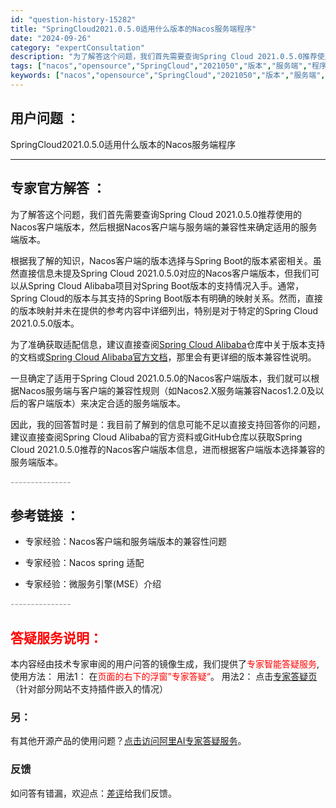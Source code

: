 ```yaml
---
id: "question-history-15282"
title: "SpringCloud2021.0.5.0适用什么版本的Nacos服务端程序"
date: "2024-09-26"
category: "expertConsultation"
description: "为了解答这个问题，我们首先需要查询Spring Cloud 2021.0.5.0推荐使用的Nacos客户端版本，然后根据Nacos客户端与服务端的兼容性来确定适用的服务端版本。根据我了解的知识，Nacos客户端的版本选择与Spring Boot的版本紧密相关。虽然直接信息未提及Spring Clou"
tags: ["nacos","opensource","SpringCloud","2021050","版本","服务端","程序"]
keywords: ["nacos","opensource","SpringCloud","2021050","版本","服务端","程序"]
---
```


## 用户问题 ： 
 SpringCloud2021.0.5.0适用什么版本的Nacos服务端程序  

---------------
## 专家官方解答 ：

为了解答这个问题，我们首先需要查询Spring Cloud 2021.0.5.0推荐使用的Nacos客户端版本，然后根据Nacos客户端与服务端的兼容性来确定适用的服务端版本。

根据我了解的知识，Nacos客户端的版本选择与Spring Boot的版本紧密相关。虽然直接信息未提及Spring Cloud 2021.0.5.0对应的Nacos客户端版本，但我们可以从Spring Cloud Alibaba项目对Spring Boot版本的支持情况入手。通常，Spring Cloud的版本与其支持的Spring Boot版本有明确的映射关系。然而，直接的版本映射并未在提供的参考内容中详细列出，特别是对于特定的Spring Cloud 2021.0.5.0版本。

为了准确获取适配信息，建议直接查阅[Spring Cloud Alibaba](https://github.com/alibaba/spring-cloud-alibaba)仓库中关于版本支持的文档或[Spring Cloud Alibaba官方文档](https://spring-cloud-alibaba.github.io/)，那里会有更详细的版本兼容性说明。

一旦确定了适用于Spring Cloud 2021.0.5.0的Nacos客户端版本，我们就可以根据Nacos服务端与客户端的兼容性规则（如Nacos2.X服务端兼容Nacos1.2.0及以后的客户端版本）来决定合适的服务端版本。

因此，我的回答暂时是：我目前了解到的信息可能不足以直接支持回答你的问题，建议直接查阅Spring Cloud Alibaba的官方资料或GitHub仓库以获取Spring Cloud 2021.0.5.0推荐的Nacos客户端版本信息，进而根据客户端版本选择兼容的服务端版本。


<font color="#949494">---------------</font> 


## 参考链接 ：

* 专家经验：Nacos客户端和服务端版本的兼容性问题 
 
 * 专家经验：Nacos spring 适配 
 
 * 专家经验：微服务引擎(MSE）介绍 


 <font color="#949494">---------------</font> 
 


## <font color="#FF0000">答疑服务说明：</font> 

本内容经由技术专家审阅的用户问答的镜像生成，我们提供了<font color="#FF0000">专家智能答疑服务</font>,使用方法：
用法1： 在<font color="#FF0000">页面的右下的浮窗”专家答疑“</font>。
用法2： 点击[专家答疑页](https://answer.opensource.alibaba.com/docs/intro)（针对部分网站不支持插件嵌入的情况）
### 另：


有其他开源产品的使用问题？[点击访问阿里AI专家答疑服务](https://answer.opensource.alibaba.com/docs/intro)。
### 反馈
如问答有错漏，欢迎点：[差评](https://ai.nacos.io/user/feedbackByEnhancerGradePOJOID?enhancerGradePOJOId=15302)给我们反馈。

